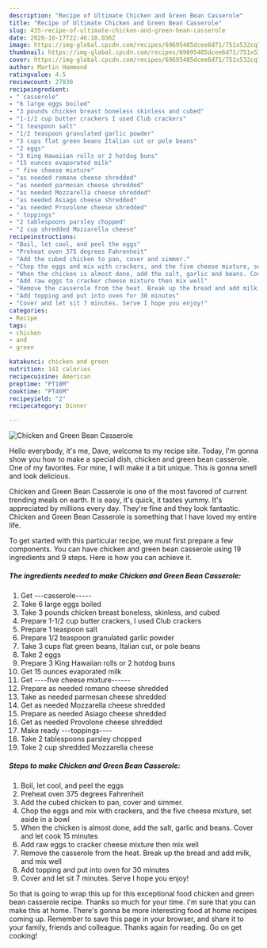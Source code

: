 ```yaml
---
description: "Recipe of Ultimate Chicken and Green Bean Casserole"
title: "Recipe of Ultimate Chicken and Green Bean Casserole"
slug: 435-recipe-of-ultimate-chicken-and-green-bean-casserole
date: 2020-10-17T22:46:18.036Z
image: https://img-global.cpcdn.com/recipes/69695485dcee6d71/751x532cq70/chicken-and-green-bean-casserole-recipe-main-photo.jpg
thumbnail: https://img-global.cpcdn.com/recipes/69695485dcee6d71/751x532cq70/chicken-and-green-bean-casserole-recipe-main-photo.jpg
cover: https://img-global.cpcdn.com/recipes/69695485dcee6d71/751x532cq70/chicken-and-green-bean-casserole-recipe-main-photo.jpg
author: Martin Hammond
ratingvalue: 4.5
reviewcount: 27830
recipeingredient:
- " casserole"
- "6 large eggs boiled"
- "3 pounds chicken breast boneless skinless and cubed"
- "1-1/2 cup butter crackers I used Club crackers"
- "1 teaspoon salt"
- "1/2 teaspoon granulated garlic powder"
- "3 cups flat green beans Italian cut or pole beans"
- "2 eggs"
- "3 King Hawaiian rolls or 2 hotdog buns"
- "15 ounces evaporated milk"
- " five cheese mixture"
- "as needed romano cheese shredded"
- "as needed parmesan cheese shredded"
- "as needed Mozzarella cheese shredded"
- "as needed Asiago cheese shredded"
- "as needed Provolone cheese shredded"
- " toppings"
- "2 tablespoons parsley chopped"
- "2 cup shredded Mozzarella cheese"
recipeinstructions:
- "Boil, let cool, and peel the eggs"
- "Preheat oven 375 degrees Fahrenheit"
- "Add the cubed chicken to pan, cover and simmer."
- "Chop the eggs and mix with crackers, and the five cheese mixture, set aside in a bowl"
- "When the chicken is almost done, add the salt, garlic and beans. Cover and let cook 15 minutes"
- "Add raw eggs to cracker cheese mixture then mix well"
- "Remove the casserole from the heat. Break up the bread and add milk, and mix well"
- "Add topping and put into oven for 30 minutes"
- "Cover and let sit 7 minutes. Serve I hope you enjoy!"
categories:
- Recipe
tags:
- chicken
- and
- green

katakunci: chicken and green 
nutrition: 141 calories
recipecuisine: American
preptime: "PT18M"
cooktime: "PT46M"
recipeyield: "2"
recipecategory: Dinner

---
```



![Chicken and Green Bean Casserole](https://img-global.cpcdn.com/recipes/69695485dcee6d71/751x532cq70/chicken-and-green-bean-casserole-recipe-main-photo.jpg)

Hello everybody, it's me, Dave, welcome to my recipe site. Today, I'm gonna show you how to make a special dish, chicken and green bean casserole. One of my favorites. For mine, I will make it a bit unique. This is gonna smell and look delicious.

Chicken and Green Bean Casserole is one of the most favored of current trending meals on earth. It is easy, it's quick, it tastes yummy. It's appreciated by millions every day. They're fine and they look fantastic. Chicken and Green Bean Casserole is something that I have loved my entire life.




To get started with this particular recipe, we must first prepare a few components. You can have chicken and green bean casserole using 19 ingredients and 9 steps. Here is how you can achieve it.

<!--inarticleads1-->

##### The ingredients needed to make Chicken and Green Bean Casserole:

1. Get  ---casserole-----
1. Take 6 large eggs boiled
1. Take 3 pounds chicken breast boneless, skinless, and cubed
1. Prepare 1-1/2 cup butter crackers, I used Club crackers
1. Prepare 1 teaspoon salt
1. Prepare 1/2 teaspoon granulated garlic powder
1. Take 3 cups flat green beans, Italian cut, or pole beans
1. Take 2 eggs
1. Prepare 3 King Hawaiian rolls or 2 hotdog buns
1. Get 15 ounces evaporated milk
1. Get  ----five cheese mixture------
1. Prepare as needed romano cheese shredded
1. Take as needed parmesan cheese shredded
1. Get as needed Mozzarella cheese shredded
1. Prepare as needed Asiago cheese shredded
1. Get as needed Provolone cheese shredded
1. Make ready  ---toppings----
1. Take 2 tablespoons parsley chopped
1. Take 2 cup shredded Mozzarella cheese




<!--inarticleads2-->

##### Steps to make Chicken and Green Bean Casserole:

1. Boil, let cool, and peel the eggs
1. Preheat oven 375 degrees Fahrenheit
1. Add the cubed chicken to pan, cover and simmer.
1. Chop the eggs and mix with crackers, and the five cheese mixture, set aside in a bowl
1. When the chicken is almost done, add the salt, garlic and beans. Cover and let cook 15 minutes
1. Add raw eggs to cracker cheese mixture then mix well
1. Remove the casserole from the heat. Break up the bread and add milk, and mix well
1. Add topping and put into oven for 30 minutes
1. Cover and let sit 7 minutes. Serve I hope you enjoy!




So that is going to wrap this up for this exceptional food chicken and green bean casserole recipe. Thanks so much for your time. I'm sure that you can make this at home. There's gonna be more interesting food at home recipes coming up. Remember to save this page in your browser, and share it to your family, friends and colleague. Thanks again for reading. Go on get cooking!
